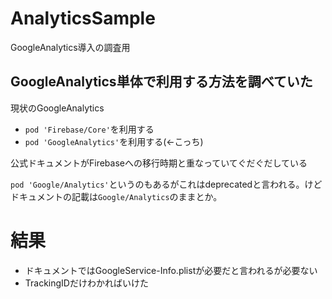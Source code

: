 # AnalyticsSample
GoogleAnalytics導入の調査用

## GoogleAnalytics単体で利用する方法を調べていた

現状のGoogleAnalytics

- `pod 'Firebase/Core'`を利用する
- `pod 'GoogleAnalytics'`を利用する(<-こっち)

公式ドキュメントがFirebaseへの移行時期と重なっていてぐだぐだしている

`pod 'Google/Analytics'`というのもあるがこれはdeprecatedと言われる。けどドキュメントの記載は`Google/Analytics`のままとか。

# 結果

- ドキュメントではGoogleService-Info.plistが必要だと言われるが必要ない
- TrackingIDだけわかればいけた
